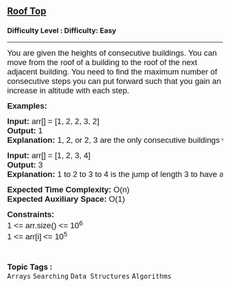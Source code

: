<h2><a href="https://www.geeksforgeeks.org/problems/roof-top-1587115621/1?page=1&category=Arrays&status=attempted&sortBy=accuracy">Roof Top</a></h2><h3>Difficulty Level : Difficulty: Easy</h3><hr><div class="problems_problem_content__Xm_eO"><p><span style="font-size: 14pt;"><span style="font-family: arial,helvetica,sans-serif;">You are given the heights of consecutive buildings. You can move from the roof of a building to the roof of the next adjacent building. You need to find the maximum number of consecutive steps you can put forward such that you gain an increase in altitude with each step.</span></span></p>
<p><span style="font-size: 14pt;"><span style="font-family: arial,helvetica,sans-serif;"><strong>Examples:</strong></span></span></p>
<pre><span style="font-size: 14pt;"><span style="font-family: arial,helvetica,sans-serif;"><strong>Input: </strong>arr[] = [1, 2, 2, 3, 2]
<strong>Output: </strong>1<strong>
Explanation: </strong>1, 2, or 2, 3 are the only consecutive buildings with increasing heights thus maximum number of consecutive steps with an increase in gain in altitude would be 1 in both cases.</span>
</span></pre>
<pre><span style="font-size: 14pt;"><span style="font-family: arial,helvetica,sans-serif;"><strong>Input: </strong>arr[] = [1, 2, 3, 4]
<strong>Output: </strong>3<strong>
Explanation: </strong>1 to 2 to 3 to 4 is the jump of length 3 to have a maximum number of buildings with increasing heights, so maximum steps with increasing altitude becomes 3.</span></span></pre>
<p><span style="font-size: 14pt;"><span style="font-family: arial,helvetica,sans-serif;"><strong>Expected Time Complexity:&nbsp;</strong>O(n)<br><strong>Expected Auxiliary Space:&nbsp;</strong>O(1)</span></span></p>
<p><span style="font-family: arial, helvetica, sans-serif; font-size: 14pt;"><strong>Constraints:</strong><br>1 &lt;= arr.size() &lt;= 10<sup>6</sup><br>1 &lt;= arr[i]<sub>&nbsp;</sub>&lt;= 10<sup>5</sup></span></p></div><br><p><span style=font-size:18px><strong>Topic Tags : </strong><br><code>Arrays</code>&nbsp;<code>Searching</code>&nbsp;<code>Data Structures</code>&nbsp;<code>Algorithms</code>&nbsp;